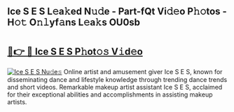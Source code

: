## Ice S E S L𝚎a𝚔ed N𝚞𝚍e - Part-fQt Vi𝚍𝚎o P𝚑𝚘tos - H𝚘𝚝 O𝚗𝚕yf𝚊ns L𝚎a𝚔s OU0sb

# <h2><a href="http://kf2cm4g.oniu.top/?m=Ice+S+E+S">🔗👉 🔴 Ice S E S P𝚑ot𝚘𝚜 V𝚒d𝚎o</a></h2>

[![Ice S E S Nu𝚍e𝚜](https://i.imgur.com/0qMVB7G.gif)](http://kf2cm4g.oniu.top/?m=Ice+S+E+S)
Online artist and amusement giver Ice S E S, known for disseminating dance and lifestyle knowledge through trending dance trends and short videos. Remarkable makeup artist assistant Ice S E S, acclaimed for their exceptional abilities and accomplishments in assisting makeup artists.  
